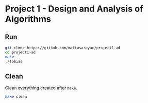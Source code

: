 Project 1 - Design and Analysis of Algorithms
=========

Run
---

```sh
git clone https://github.com/matiasarayac/project1-ad
cd project1-ad
make
./fobias
```


Clean
-----
Clean everything created after `make`.

```sh
make clean
```
